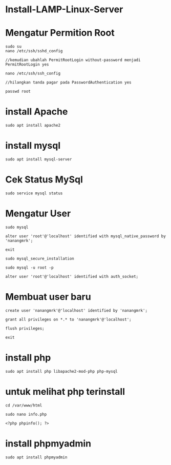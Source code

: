 # Install-LAMP-Linux-Server

# Mengatur Permition Root
```
sudo su
nano /etc/ssh/sshd_config

//kemudian ubahlah PermitRootLogin without-password menjadi   PermitRootLogin yes

nano /etc/ssh/ssh_config

//hilangkan tanda pagar pada PasswordAuthentication yes

passwd root
```
# install Apache
```
sudo apt install apache2
```
# install mysql
```
sudo apt install mysql-server
```
# Cek Status MySql
```
sudo service mysql status
```
# Mengatur User
```
sudo mysql

alter user 'root'@'localhost' identified with mysql_native_password by 'nanangmrk';

exit

sudo mysql_secure_installation

sudo mysql -u root -p

alter user 'root'@'localhost' identified with auth_socket;
```

# Membuat user baru
```
create user 'nanangmrk'@'localhost' identified by 'nanangmrk';

grant all privileges on *.* to 'nanangmrk'@'localhost';

flush privileges;

exit
```
# install php
```
sudo apt install php libapache2-mod-php php-mysql
```

# untuk melihat php terinstall
```
cd /var/www/html

sudo nano info.php

<?php phpinfo(); ?>
```

# install phpmyadmin
```
sudo apt install phpmyadmin
```
